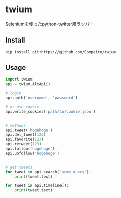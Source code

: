 # twium
Seleniumを使ったpython-twitter風ラッパー

## Install
```bash
pip install git+https://github.com/Compeito/twium
```

## Usage
```python
import twium
api = twium.AltApi()

# login
api.auth('username', 'password')

# or use cookie
api.write_cookies('path/to/cookie.json')


# methods
api.tweet('hogehoge')
api.del_tweet(123)
api.favorite(123)
api.retweet(123)
api.follow('hogehoge')
api.unfollow('hogehoge')


# get tweets
for tweet in api.search('some query'):
    print(tweet.text)

for tweet in api.timeline():
    print(tweet.text)
```
